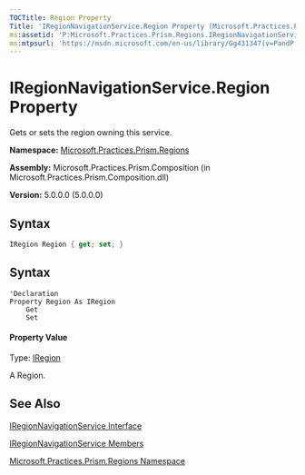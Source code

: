 ```yaml
---
TOCTitle: Region Property
Title: 'IRegionNavigationService.Region Property (Microsoft.Practices.Prism.Regions)'
ms:assetid: 'P:Microsoft.Practices.Prism.Regions.IRegionNavigationService.Region'
ms:mtpsurl: 'https://msdn.microsoft.com/en-us/library/Gg431347(v=PandP.50)'
---
```


# IRegionNavigationService.Region Property 

Gets or sets the region owning this service.

**Namespace:** [Microsoft.Practices.Prism.Regions](https://msdn.microsoft.com/en-us/library/microsoft.practices.prism.regions(v=pandp.50))

**Assembly:** Microsoft.Practices.Prism.Composition (in Microsoft.Practices.Prism.Composition.dll)

**Version:** 5.0.0.0 (5.0.0.0)

## Syntax

```C#
IRegion Region { get; set; }
```

## Syntax

```VB
'Declaration
Property Region As IRegion
	Get
	Set
```

#### Property Value

Type: [IRegion](https://msdn.microsoft.com/en-us/library/microsoft.practices.prism.regions.iregion(v=pandp.50))

A Region.

## See Also

[IRegionNavigationService Interface](https://msdn.microsoft.com/en-us/library/microsoft.practices.prism.regions.iregionnavigationservice(v=pandp.50))

[IRegionNavigationService Members](https://msdn.microsoft.com/en-us/library/microsoft.practices.prism.regions.iregionnavigationservice_members(v=pandp.50))

[Microsoft.Practices.Prism.Regions Namespace](https://msdn.microsoft.com/en-us/library/microsoft.practices.prism.regions(v=pandp.50))
